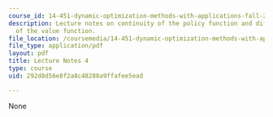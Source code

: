 ```yaml
---
course_id: 14-451-dynamic-optimization-methods-with-applications-fall-2009
description: Lecture notes on continuity of the policy function and differentiability
  of the value function.
file_location: /coursemedia/14-451-dynamic-optimization-methods-with-applications-fall-2009/292d8d56e8f2a8c48288a9ffafee5ead_MIT14_451F09_lec04.pdf
file_type: application/pdf
layout: pdf
title: Lecture Notes 4
type: course
uid: 292d8d56e8f2a8c48288a9ffafee5ead

---
```

None